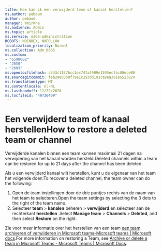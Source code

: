 ```yaml
---
title: Hoe kan ik een verwijderd team of kanaal herstellen?
ms.author: pebaum
author: pebaum
manager: mnirkhe
ms.audience: Admin
ms.topic: article
ms.service: o365-administration
ROBOTS: NOINDEX, NOFOLLOW
localization_priority: Normal
ms.collection: Adm_O365
ms.custom:
- "6500002"
- "2650"
- "2603"
ms.openlocfilehash: c343c1157bcc1ec74faf909e1595ecfac00ece80
ms.sourcegitcommit: feb2985058f79e1c293dd191ca9ea381a6523824
ms.translationtype: MT
ms.contentlocale: nl-NL
ms.lasthandoff: 12/22/2020
ms.locfileid: "49726409"
---
```

# <a name="how-to-restore-a-deleted-team-or-channel"></a><span data-ttu-id="47a6d-102">Een verwijderd team of kanaal herstellen</span><span class="sxs-lookup"><span data-stu-id="47a6d-102">How to restore a deleted team or channel</span></span>

<span data-ttu-id="47a6d-103">Verwijderde kanalen binnen een team kunnen maximaal 21 dagen na verwijdering van het kanaal worden hersteld.</span><span class="sxs-lookup"><span data-stu-id="47a6d-103">Deleted channels within a team can be restored for up to 21 days after the channel has been deleted.</span></span>

<span data-ttu-id="47a6d-104">Als u een verwijderd kanaal wilt herstellen, kunt u de eigenaar van het team het volgende doen:</span><span class="sxs-lookup"><span data-stu-id="47a6d-104">To recover a deleted channel, the team owner can do the following:</span></span>

1. <span data-ttu-id="47a6d-105">Open de team instellingen door de drie puntjes rechts van de naam van het team te selecteren.</span><span class="sxs-lookup"><span data-stu-id="47a6d-105">Open the team settings by selecting the 3 dots to the right of the team name.</span></span>
2. <span data-ttu-id="47a6d-106">Selecteer **team**  >  **kanalen** beheren  >  **verwijderd** en selecteer aan de rechterkant **herstellen** .</span><span class="sxs-lookup"><span data-stu-id="47a6d-106">Select **Manage team** > **Channels** > **Deleted**, and then select **Restore** on the right.</span></span>

<span data-ttu-id="47a6d-107">Zie voor meer informatie over het herstellen van een team [een team archiveren of verwijderen in Microsoft teams-Microsoft teams | Microsoft docs](https://docs.microsoft.com/microsoftteams/archive-or-delete-a-team#restore-a-deleted-team).</span><span class="sxs-lookup"><span data-stu-id="47a6d-107">For more information on restoring a Team, see [Archive or delete a team in Microsoft Teams - Microsoft Teams | Microsoft Docs](https://docs.microsoft.com/microsoftteams/archive-or-delete-a-team#restore-a-deleted-team).</span></span>
